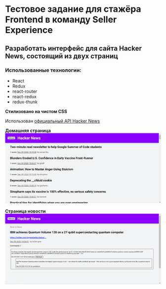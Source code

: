 # Тестовое задание для стажёра Frontend в команду Seller Experience

## Разработать интерфейс для сайта Hacker News, состоящий из двух страниц

### Использованные технологии:

* React
* Redux
* react-router
* react-redux
* redux-thunk

__Стилизовано на чистом CSS__

Использован [официальный API Hacker News](https://github.com/HackerNews/API)

__Домашняя страница__
![HomePage](/imgForGitHub/HomePage.png)

__Страница новости__
![NewsPage](/imgForGitHub/NewsPageAndComments.png)
